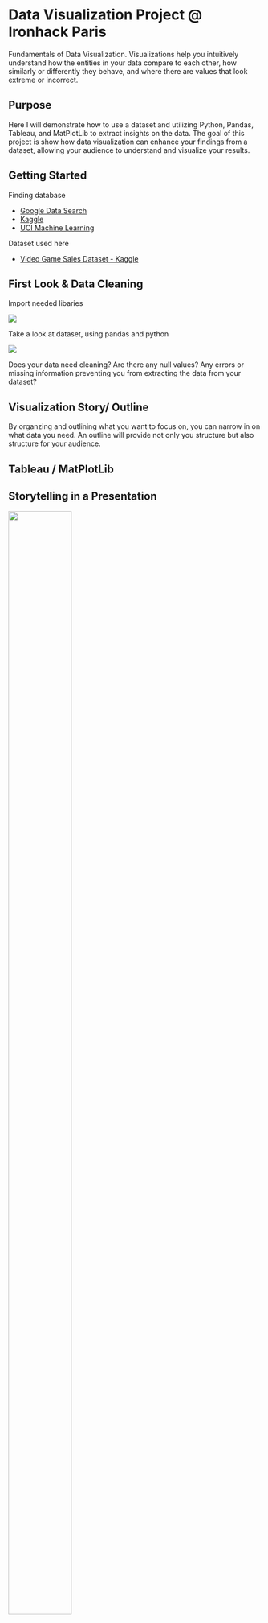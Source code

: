 # Data Visualization Project @ Ironhack Paris

Fundamentals of Data Visualization. Visualizations help you intuitively understand how the entities in your data compare to each other, how similarly or differently they behave, and where there are values that look extreme or incorrect.

## Purpose

Here I will demonstrate how to use a dataset and utilizing Python, Pandas, Tableau, and MatPlotLib to extract insights on the data. The goal of this project is show how data visualization can enhance your findings from a dataset, allowing your audience to understand and visualize your results.

## Getting Started

Finding database
- [Google Data Search](https://datasetsearch.research.google.com/)
- [Kaggle](https://www.kaggle.com/kostyabahshetsyan/video-game-sales-visualization/data)
- [UCI Machine Learning](http://mlr.cs.umass.edu/ml/)

Dataset used here
- [Video Game Sales Dataset - Kaggle](https://www.kaggle.com/garfieldliang/video-games-analysis/data)

## First Look & Data Cleaning

Import needed libaries

<img src="https://github.com/cangeles14/Video-Game-Gross-Sales-Analysis/blob/master/Images/Import%20libraries%20and%20load%20df.png">

Take a look at dataset, using pandas and python

<img src="https://github.com/cangeles14/Video-Game-Gross-Sales-Analysis/blob/master/Images/FirstLook%20DataVis.png">

Does your data need cleaning?
Are there any null values?
Any errors or missing information preventing you from extracting the data from your dataset?

## Visualization Story/ Outline

By organzing and outlining what you want to focus on, you can narrow in on what data you need.
An outline will provide not only you structure but also structure for your audience.

## Tableau / MatPlotLib

## Storytelling in a Presentation

<img src="https://github.com/cangeles14/Video-Game-Gross-Sales-Analysis/blob/master/Images/Gross%20Revenue.png" width="50%" height="75%">

<img src="https://github.com/cangeles14/Video-Game-Gross-Sales-Analysis/blob/master/Images/Gross%20Revenue%20Comparitive.png" width="50%" height="75%">

<img src="https://github.com/cangeles14/Video-Game-Gross-Sales-Analysis/blob/master/Images/Global%20Sales%201983-2016.png" width="50%" height="75%">

<img src="https://github.com/cangeles14/Video-Game-Gross-Sales-Analysis/blob/master/Images/Global%20Sales%20by%20Decade.jpg" width="80%" height="80%">

<img src="https://github.com/cangeles14/Video-Game-Gross-Sales-Analysis/blob/master/Images/Global_Sales%20for%20Platform.png" width="50%" height="75%">

<img src="https://github.com/cangeles14/Video-Game-Gross-Sales-Analysis/blob/master/Images/Platform%20Sales.jpg" width="75%" height="75%">

<img src="https://github.com/cangeles14/Video-Game-Gross-Sales-Analysis/blob/master/Images/Revenue%20PS3PS4.jpg" width="50%" height="75%">

<img src="https://github.com/cangeles14/Video-Game-Gross-Sales-Analysis/blob/master/Images/Sales%20Revenue%20Nintendo.png" width="50%" height="75%">



## Conclusions

Data visualization is a strong tool used to effectively show insights, trends, and conclusions on your data set.

## Built With

* [Python](https://docs.python.org/3/) - The programming language used
* [Pandas](https://pandas.pydata.org/pandas-docs/stable/index.html) - library providing high-performance, easy-to-use data structures and data analysis tools for the Python programming language
* [Tableau](https://www.tableau.com/) - Popular Data visualization tool
* [MatPlotLib](https://matplotlib.org/contents.html) - Matplotlib is a Python 2D plotting library which produces publication quality figures in a variety of hardcopy formats and interactive environments across platforms

## Authors

* **Christopher Angeles** - [cangeles14](https://github.com/cangeles14)

## Acknowledgments

* [Ironhack](https://www.ironhack.com/en/data-analytics) -  Data Analytics Bootcamp @ Ironhack Paris
* [Kaggle](https://www.kaggle.com/kostyabahshetsyan/video-game-sales-visualization/data) - Free Datasets
